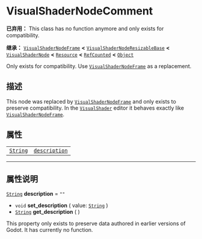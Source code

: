 <!-- ⚠ 请勿编辑本文件 ⚠ -->
<!-- 本文档使用脚本从 WeDot 引擎源码仓库生成。 -->
<!-- 生成脚本：https://github.com/WeDot-Engine/WeDot/tree/4.3/doc/tools/make_md.py； -->
<!-- 原文件：https://github.com/WeDot-Engine/WeDot/tree/4.3/doc/classes/VisualShaderNodeComment.xml。 -->

<div id="_class_visualshadernodecomment"></div>

# VisualShaderNodeComment

**已弃用：** This class has no function anymore and only exists for compatibility.

**继承：** [`VisualShaderNodeFrame`](class_visualshadernodeframe.md) **<** [`VisualShaderNodeResizableBase`](class_visualshadernoderesizablebase.md) **<** [`VisualShaderNode`](class_visualshadernode.md) **<** [`Resource`](class_resource.md) **<** [`RefCounted`](class_refcounted.md) **<** [`Object`](class_object.md)

Only exists for compatibility. Use [`VisualShaderNodeFrame`](class_visualshadernodeframe.md) as a replacement.

## 描述

This node was replaced by [`VisualShaderNodeFrame`](class_visualshadernodeframe.md) and only exists to preserve compatibility. In the [`VisualShader`](class_visualshader.md) editor it behaves exactly like [`VisualShaderNodeFrame`](class_visualshadernodeframe.md).

## 属性

|||
|:-:|:--|
| [`String`](class_string.md) | [`description`](class_visualshadernodecomment.md#class_visualshadernodecomment_property_description) | ``""`` |

<!-- rst-class:: classref-section-separator -->

---

## 属性说明

<div id="_class_visualshadernodecomment_property_description"></div>

[`String`](class_string.md) **description** = ``""`` <div id="class_visualshadernodecomment_property_description"></div>

- `void` **set_description** ( value: [`String`](class_string.md) )
- [`String`](class_string.md) **get_description** ( )

This property only exists to preserve data authored in earlier versions of Godot. It has currently no function.

[^virtual]: 本方法通常需要用户覆盖才能生效。
[^const]: 本方法无副作用，不会修改该实例的任何成员变量。
[^vararg]: 本方法除了能接受在此处描述的参数外，还能够继续接受任意数量的参数。
[^constructor]: 本方法用于构造某个类型。
[^static]: 调用本方法无需实例，可直接使用类名进行调用。
[^operator]: 本方法描述的是使用本类型作为左操作数的有效运算符。
[^bitfield]: 这个值是由下列位标志构成位掩码的整数。
[^void]: 无返回值。
